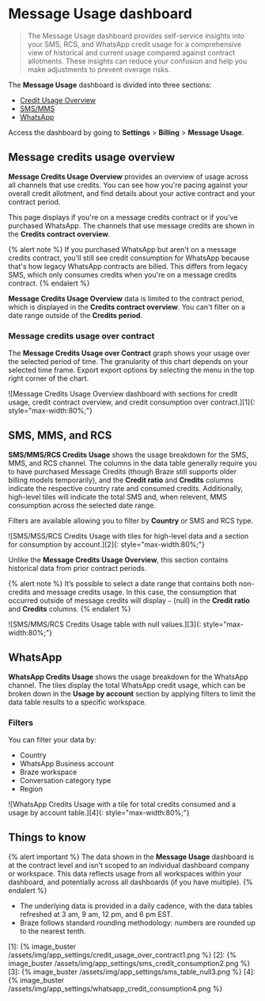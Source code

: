 # Message Usage dashboard

> The Message Usage dashboard provides self-service insights into your SMS, RCS, and WhatsApp credit usage for a comprehensive view of historical and current usage compared against contract allotments. These insights can reduce your confusion and help you make adjustments to prevent overage risks.

The **Message Usage** dashboard is divided into three sections:
- [Credit Usage Overview](#credit-usage-overview)
- [SMS/MMS](#smsmms) 
- [WhatsApp](#whatsapp)

Access the dashboard by going to **Settings** > **Billing** > **Message Usage**.

## Message credits usage overview

**Message Credits Usage Overview** provides an overview of usage across all channels that use credits. You can see how you're pacing against your overall credit allotment, and find details about your active contract and your contract period.

This page displays if you're on a message credits contract or if you've purchased WhatsApp. The channels that use message credits are shown in the **Credits contract overview**.

{% alert note %}
If you purchased WhatsApp but aren't on a message credits contract, you'll still see credit consumption for WhatsApp because that's how legacy WhatsApp contracts are billed. This differs from legacy SMS, which only consumes credits when you're on a message credits contract.
{% endalert %}

**Message Credits Usage Overview** data is limited to the contract period, which is displayed in the **Credits contract overview**. You can't filter on a date range outside of the **Credits period**.

### Message credits usage over contract

The **Message Credits Usage over Contract** graph shows your usage over the selected period of time. The granularity of this chart depends on your selected time frame. Export export options by selecting the menu in the top right corner of the chart.

![Message Credits Usage Overview dashboard with sections for credit usage, credit contract overview, and credit consumption over contract.][1]{: style="max-width:80%;"}

## SMS, MMS, and RCS

**SMS/MMS/RCS Credits Usage** shows the usage breakdown for the SMS, MMS, and RCS channel. The columns in the data table generally require you to have purchased Message Credits (though Braze still supports older billing models temporarily), and the **Credit ratio** and **Credits** columns indicate the respective country rate and consumed credits. Additionally, high-level tiles will indicate the total SMS and, when relevent, MMS consumption across the selected date range.

Filters are available allowing you to filter by **Country** or SMS and RCS type.

![SMS/MSS/RCS Credits Usage with tiles for high-level data and a section for consumption by account.][2]{: style="max-width:80%;"}

Unlike the **Message Credits Usage Overview**, this section contains historical data from prior contract periods. 

{% alert note %}
It’s possible to select a date range that contains both non-credits and message credits usage. In this case, the consumption that occurred outside of message credits will display `—` (null) in the **Credit ratio** and **Credits** columns.
{% endalert %}

![SMS/MMS/RCS Credits Usage table with null values.][3]{: style="max-width:80%;"}

## WhatsApp

**WhatsApp Credits Usage** shows the usage breakdown for the WhatsApp channel. The tiles display the total WhatsApp credit usage, which can be broken down in the **Usage by account** section by applying filters to limit the data table results to a specific workspace.

### Filters

You can filter your data by:
- Country
- WhatsApp Business account
- Braze workspace
- Conversation category type
- Region

![WhatsApp Credits Usage with a tile for total credits consumed and a usage by account table.][4]{: style="max-width:80%;"}

## Things to know

{% alert important %}
The data shown in the **Message Usage** dashboard is at the contract level and isn't scoped to an individual dashboard company or workspace. This data reflects usage from all workspaces within your dashboard, and potentially across all dashboards (if you have multiple).
{% endalert %}

- The underlying data is provided in a daily cadence, with the data tables refreshed at 3 am, 9 am, 12 pm, and 6 pm EST. 
- Braze follows standard rounding methodology: numbers are rounded up to the nearest tenth.

[1]: {% image_buster /assets/img/app_settings/credit_usage_over_contract1.png %}
[2]: {% image_buster /assets/img/app_settings/sms_credit_consumption2.png %}
[3]: {% image_buster /assets/img/app_settings/sms_table_null3.png %}
[4]: {% image_buster /assets/img/app_settings/whatsapp_credit_consumption4.png %}